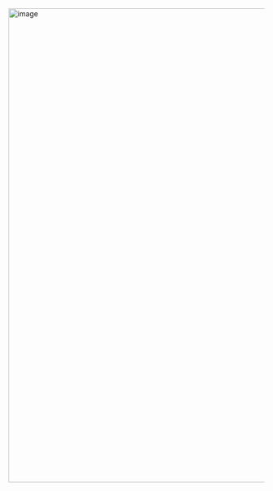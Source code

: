 <img width="1913" height="933" alt="image" src="https://github.com/user-attachments/assets/bcac9fc4-84c1-4fe8-9cbe-77328de1fef1" />
